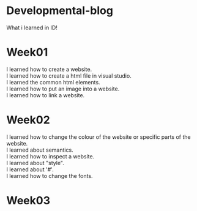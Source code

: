 # Developmental-blog
What i learned in ID!<br>

# Week01
I learned how to create a website.<br>
I learned how to create a html file in visual studio.<br>
I learned the common html elements.<br>
I learned how to put an image into a website.<br>
I learned how to link a website.<br>

# Week02
I learned how to change the colour of the website or specific parts of the website. <br>
I learned about semantics. <br>
I learned how to inspect a website. <br>
I learned about "style".<br>
I learned about '#'.<br>
I learned how to change the fonts.<br>

# Week03
